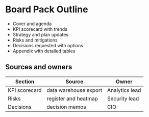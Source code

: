 # Board Pack Outline
- Cover and agenda
- KPI scorecard with trends
- Strategy and plan updates
- Risks and mitigations
- Decisions requested with options
- Appendix with detailed tables

## Sources and owners
| Section | Source | Owner |
|---|---|---|
| KPI scorecard | data warehouse export | Analytics lead |
| Risks | register and heatmap | Security lead |
| Decisions | decision memos | CIO |
